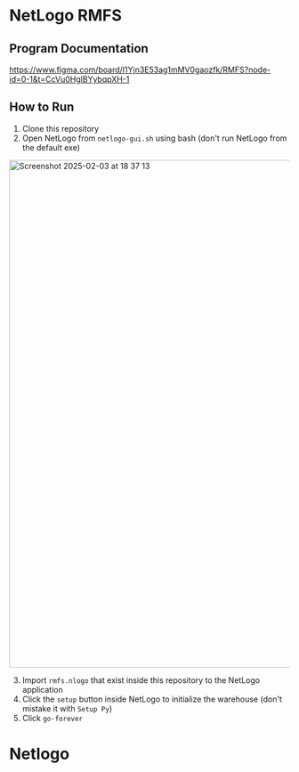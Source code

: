 # NetLogo RMFS

## Program Documentation
https://www.figma.com/board/I1Yjn3E53ag1mMV0gaozfk/RMFS?node-id=0-1&t=CcVu0HglBYybqpXH-1

## How to Run
1. Clone this repository
2. Open NetLogo from `netlogo-gui.sh` using bash (don't run NetLogo from the default exe)
   
<img width="912" alt="Screenshot 2025-02-03 at 18 37 13" src="https://github.com/user-attachments/assets/89900f68-dc6a-4c40-9b2c-e929b9fd9d7f" />

3. Import `rmfs.nlogo` that exist inside this repository to the NetLogo application
4. Click the `setup` button inside NetLogo to initialize the warehouse (don't mistake it with `Setup Py`)
5. Click `go-forever`



# Netlogo

